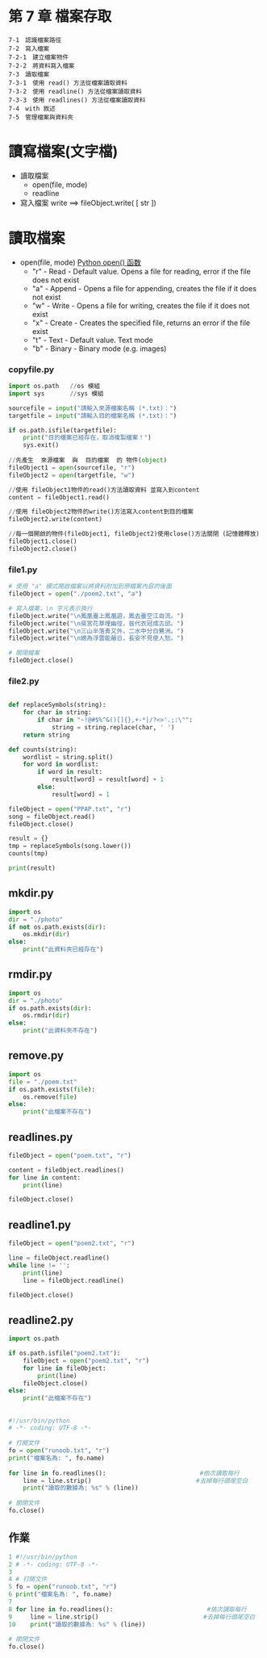 # 第 7 章 檔案存取
```
7-1　認識檔案路徑
7-2　寫入檔案
7-2-1　建立檔案物件
7-2-2　將資料寫入檔案
7-3　讀取檔案
7-3-1　使用 read() 方法從檔案讀取資料
7-3-2　使用 readline() 方法從檔案讀取資料 
7-3-3　使用 readlines() 方法從檔案讀取資料 
7-4　with 敘述
7-5　管理檔案與資料夾
```
# 讀寫檔案(文字檔)
- 讀取檔案  
  - open(file, mode)
  - readline
- 寫入檔案 write ==>  fileObject.write( [ str ])

# 讀取檔案 
- open(file, mode)  [Python open() 函数](https://www.runoob.com/python/python-func-open.html)
  - "r" - Read - Default value. Opens a file for reading, error if the file does not exist
  - "a" - Append - Opens a file for appending, creates the file if it does not exist
  - "w" - Write - Opens a file for writing, creates the file if it does not exist
  - "x" - Create - Creates the specified file, returns an error if the file exist 
  - "t" - Text - Default value. Text mode
  - "b" - Binary - Binary mode (e.g. images)

### copyfile.py 
```python
import os.path   //os 模組
import sys       //sys 模組

sourcefile = input("請輸入來源檔案名稱 (*.txt)：")
targetfile = input("請輸入目的檔案名稱 (*.txt)：")

if os.path.isfile(targetfile):
    print("目的檔案已經存在，取消複製檔案！")
    sys.exit()
    
//先產生  來源檔案  與  目的檔案  的 物件(object)
fileObject1 = open(sourcefile, "r")
fileObject2 = open(targetfile, "w")

//使用 fileObject1物件的read()方法讀取資料 並寫入到content
content = fileObject1.read()

//使用 fileObject2物件的write()方法寫入content到目的檔案
fileObject2.write(content)

//每一個開啟的物件(fileObject1, fileObject2)使用close()方法關閉 (記憶體釋放)
fileObject1.close()
fileObject2.close()
```

### file1.py
```python
# 使用 "a" 模式開啟檔案以將資料附加到原檔案內容的後面
fileObject = open("./poem2.txt", "a")

# 寫入檔案，\n 字元表示換行
fileObject.write("\n鳳凰臺上鳳凰遊，鳳去臺空江自流。")
fileObject.write("\n吳宮花草埋幽徑，晉代衣冠成古邱。")
fileObject.write("\n三山半落青又外，二水中分白鷺洲。")
fileObject.write("\n總為浮雲能蔽日，長安不見使人愁。")

# 關閉檔案
fileObject.close()
```

### file2.py
```python

def replaceSymbols(string):
    for char in string:
        if char in "~!@#$%^&()[]{},+-*|/?<>'.;:\"":
            string = string.replace(char, ' ')
    return string        

def counts(string):
    wordlist = string.split()
    for word in wordlist:
        if word in result:
            result[word] = result[word] + 1
        else:
            result[word] = 1

fileObject = open("PPAP.txt", "r")
song = fileObject.read()
fileObject.close()

result = {}
tmp = replaceSymbols(song.lower())
counts(tmp)

print(result)
```

## mkdir.py 
```python
import os
dir = "./photo"
if not os.path.exists(dir):
    os.mkdir(dir)
else:
    print("此資料夾已經存在")
```


## rmdir.py 
```python
import os
dir = "./photo"
if os.path.exists(dir):
    os.rmdir(dir)
else:
    print("此資料夾不存在")

```


## remove.py 
```python
import os
file = "./poem.txt"
if os.path.exists(file):
    os.remove(file)
else:
    print("此檔案不存在")
```

## readlines.py
```python
fileObject = open("poem.txt", "r")

content = fileObject.readlines()
for line in content:
    print(line)

fileObject.close()
```

## readline1.py 
```python
fileObject = open("poem2.txt", "r")

line = fileObject.readline()
while line != '':
    print(line)
    line = fileObject.readline()

fileObject.close()
```

## readline2.py 
```python
import os.path

if os.path.isfile("poem2.txt"):
    fileObject = open("poem2.txt", "r")
    for line in fileObject:
        print(line)
    fileObject.close()
else:
    print("此檔案不存在")
```


##
```python
#!/usr/bin/python
# -*- coding: UTF-8 -*-
 
# 打開文件
fo = open("runoob.txt", "r")
print("檔案名為: ", fo.name)
 
for line in fo.readlines():                          #依次讀取每行  
    line = line.strip()                             #去掉每行頭尾空白  
    print("讀取的數據為: %s" % (line))
 
# 關閉文件
fo.close()
```


## 作業
```python
1 #!/usr/bin/python
2 # -*- coding: UTF-8 -*-
3  
4 # 打開文件
5 fo = open("runoob.txt", "r")
6 print("檔案名為: ", fo.name)
7 
8 for line in fo.readlines():                          #依次讀取每行  
9     line = line.strip()                             #去掉每行頭尾空白  
10    print("讀取的數據為: %s" % (line))
 
# 關閉文件
fo.close()

```


##
```python


```
